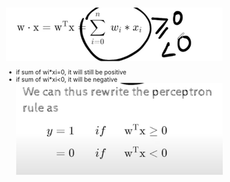 ![](2023-09-24-12-02-14.png)
- if sum of wi*xi=0, it will still be positive
- if sum of wi*xi<0, it will be negative
![](2023-09-24-12-03-13.png)